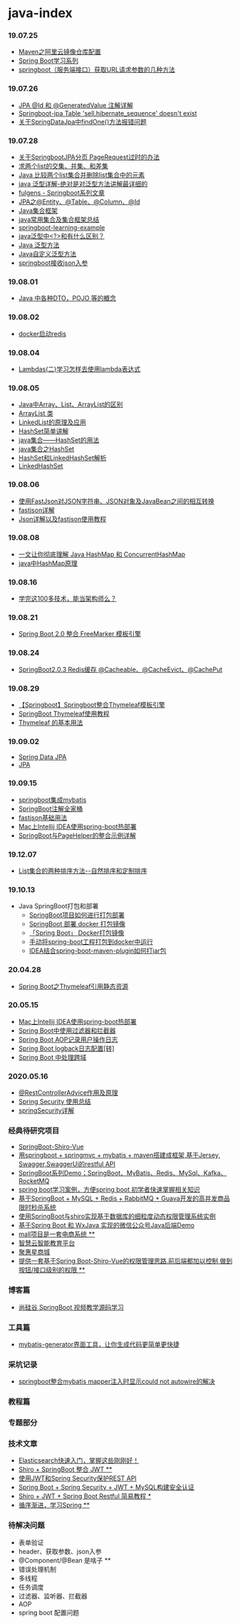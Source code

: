 # java-index
### 19.07.25
- [Maven之阿里云镜像仓库配置](https://yq.aliyun.com/articles/695269)
- [Spring Boot学习系列](https://github.com/tengj/SpringBootDemo/tree/master)
- [springboot（服务端接口）获取URL请求参数的几种方法](https://www.cnblogs.com/zhanglijun/p/9403483.html)


### 19.07.26
- [JPA @Id 和 @GeneratedValue 注解详解](https://blog.csdn.net/coding1994/article/details/79597057)
- [Springboot-jpa Table 'sell.hibernate_sequence' doesn't exist](https://blog.csdn.net/Black_Tshirt/article/details/80170950)
- [关于SpringDataJpa中findOne()方法报错问题](https://blog.csdn.net/lzj4423996/article/details/79437687)


### 19.07.28
- [关于SpringbootJPA分页 PageRequest过时的办法](https://www.cnblogs.com/igong/p/9817037.html)
- [求两个list的交集、并集、和差集](https://blog.csdn.net/huyishero/article/details/74108019)
- [Java 比较两个list集合并删除list集合中的元素](https://www.oschina.net/question/3736274_2284091)
- [java 泛型详解-绝对是对泛型方法讲解最详细的](https://www.cnblogs.com/coprince/p/8603492.html)
- [fulgens - Springboot系列文章](https://www.jianshu.com/u/34979da4bb6c)
- [JPA之@Entity、@Table、@Column、@Id](https://www.cnblogs.com/xuwenjin/p/8830850.html)
- [Java集合框架](https://blog.csdn.net/augfun/article/details/82323045)
- [java常用集合及集合框架总结](https://blog.csdn.net/qq_35689573/article/details/80568983)
- [springboot-learning-example](https://github.com/JeffLi1993/springboot-learning-example)
- [java泛型中<?>和<T>有什么区别？](https://www.cnblogs.com/jpfss/p/9929045.html)
- [Java 泛型方法](https://www.w3cschool.cn/java/java-generic-method.html)
- [Java自定义泛型方法](https://blog.csdn.net/lxxiang1/article/details/81293375)
- [springboot接收json入参](https://blog.csdn.net/HXNLYW/article/details/80776491)
  
### 19.08.01
- [Java 中各种DTO，POJO 等的概念](19年/08月/02、Java%20中各种DTO，POJO%20等的概念/02、Java%20中各种DTO，POJO%20等的概念.md)

### 19.08.02
- [docker启动redis](https://blog.csdn.net/occultskyrong/article/details/85199926)

### 19.08.04
- [Lambdas(二)学习怎样去使用lambda表达式](http://ifeve.com/java8-lambdas-2/)

### 19.08.05
- [Java中Array、List、ArrayList的区别](https://blog.csdn.net/wiidi/article/details/82662965)
- [ArrayList 类](https://blog.csdn.net/ftell/article/details/80826235)
- [LinkedList的原理及应用](https://baijiahao.baidu.com/s?id=1598633392064956200&wfr=spider&for=pc)
- [HashSet简单讲解](https://blog.csdn.net/refusing/article/details/80617783)
- [java集合——HashSet的用法](https://blog.csdn.net/tingzhiyi/article/details/52152487)
- [java集合之HashSet](https://www.cnblogs.com/zwbg/p/5906542.html)
- [HashSet和LinkedHashSet解析](https://www.cnblogs.com/wlrhnh/p/7256969.html)
- [LinkedHashSet](http://tool.oschina.net/uploads/apidocs/jdk-zh/java/util/LinkedHashSet.html)


### 19.08.06
- [使用FastJson对JSON字符串、JSON对象及JavaBean之间的相互转换](https://blog.csdn.net/xuforeverlove/article/details/80842148)
- [fastjson详解](https://www.jianshu.com/p/eaeaa5dce258)
- [Json详解以及fastjson使用教程](https://blog.csdn.net/srj1095530512/article/details/82529759)


### 19.08.08
- [一文让你彻底理解 Java HashMap 和 ConcurrentHashMap](https://www.jianshu.com/p/bbcf413b8332)
- [java中HashMap原理](https://baijiahao.baidu.com/s?id=1618550070727689060&wfr=spider&for=pc)


### 19.08.16
- [学完这100多技术，能当架构师么？](https://juejin.im/post/5d5375baf265da03b2152f3d)


### 19.08.21
- [Spring Boot 2.0 整合 FreeMarker 模板引擎](https://www.cnblogs.com/xingyunblog/p/8746542.html)


### 19.08.24
- [SpringBoot2.0.3 Redis缓存 @Cacheable、@CacheEvict、@CachePut](https://blog.csdn.net/u010588262/article/details/81003493)

### 19.08.29
- [【Springboot】Springboot整合Thymeleaf模板引擎](https://www.cnblogs.com/weknow619/p/8323497.html)
- [SpringBoot Thymeleaf使用教程](https://www.jianshu.com/p/908b48b10702)
- [Thymeleaf 的基本用法](https://segmentfault.com/a/1190000017563310?utm_source=tag-newest)

### 19.09.02
- [Spring Data JPA](https://blog.csdn.net/qq_42806915/article/details/82707783)
- [JPA](https://blog.csdn.net/lvhaoguang0/article/details/85833273)

### 19.09.15
- [springboot集成mybatis](./19年/08月/06、springboot集成mybatis/06、springboot集成mybatis.md)
- [SpringBoot注解全家桶](./19年/10月/01、SpringBoot注解全家桶/01、SpringBoot注解全家桶.md)
- [fastjson基础用法](./19年/10月/02、fastjson基础用法/02、fastjson基础用法.md)
- [Mac上Intellij IDEA使用spring-boot热部署](https://blog.csdn.net/matrix_google/article/details/85703755)
- [SpringBoot与PageHelper的整合示例详解](https://www.cnblogs.com/charlypage/p/11220755.html)

### 19.12.07
- [List集合的两种排序方法--自然排序和定制排序]()


### 19.10.13
- Java SpringBoot打包和部署
    - [SpringBoot项目如何进行打包部署](https://www.cnblogs.com/springboot/p/8729405.html)
    - [SpringBoot 部署 docker 打包镜像](https://www.cnblogs.com/yi1036943655/p/9879464.html)
    - [「Spring Boot」 Docker打包镜像](https://blog.csdn.net/simpledate/article/details/84022361)
    - [手动将spring-boot工程打包到docker中运行](https://blog.csdn.net/wuqingbin/article/details/80388390)
    - [IDEA结合spring-boot-maven-plugin如何打jar包](https://blog.csdn.net/qq_41823385/article/details/80366766)
    
    
### 20.04.28
- [Spring Boot之Thymeleaf引用静态资源](https://blog.csdn.net/chenbetter1996/article/details/84994801)


### 20.05.15
- [Mac上Intellij IDEA使用spring-boot热部署](https://blog.csdn.net/hzwy23/article/details/79925365)
- [Spring Boot中使用过滤器和拦截器](https://mrbird.cc/Spring-Boot-Filter-Interceptor.html)
- [Spring Boot AOP记录用户操作日志](https://mrbird.cc/Spring-Boot-AOP%20log.html)
- [Spring Boot logback日志配置[转]](https://mrbird.cc/Spring-Boot-logback.html)
- [Spring Boot 中处理跨域](https://mrbird.cc/Spring-Boot-Deal-CORS.html)


### 2020.05.16
- [@RestControllerAdvice作用及原理](https://blog.csdn.net/weixin_34128534/article/details/93324994)
- [Spring Security 使用总结](https://juejin.im/post/59d5bbebf265da066c233d0e)
- [springSecurity详解](https://www.jianshu.com/p/afe6619d9663)


### 经典待研究项目
- [SpringBoot-Shiro-Vue](https://github.com/Heeexy/SpringBoot-Shiro-Vue)
- [用springboot + springmvc + mybatis + maven搭建成框架,基于Jersey, Swagger,SwaggerUi的restful API](https://github.com/zhaopei8948/springboot)
- [SpringBoot系列Demo；SpringBoot、MyBatis、Redis、MySql、Kafka、RocketMQ](https://github.com/xiaour/SpringBootDemo)
- [spring boot学习案例，方便spring boot 初学者快速掌握相关知识](https://github.com/zhangyd-c/springboot-learning)
- [基于SpringBoot + MySQL + Redis + RabbitMQ + Guava开发的高并发商品限时秒杀系统](https://github.com/zaiyunduan123/springboot-seckill)
- [使用SpringBoot与shiro实现基于数据库的细粒度动态权限管理系统实例](https://github.com/coder-yqj/springboot-shiro)
- [基于Spring Boot 和 WxJava 实现的微信公众号Java后端Demo](https://github.com/binarywang/weixin-java-mp-demo-springboot)
- [mall项目是一套电商系统 ** ](https://github.com/macrozheng/mall)
- [智慧云智能教育平台](https://gitee.com/zhuimengshaonian/wisdom-education)
- [聚惠星商城](https://gitee.com/qiguliuxing/dts-shop)
- [提供一套基于Spring Boot-Shiro-Vue的权限管理思路.前后端都加以控制,做到按钮/接口级别的权限 **](https://github.com/Heeexy/SpringBoot-Shiro-Vue)


### 博客篇
- [尚硅谷 SpringBoot 视频教学源码学习](https://github.com/cyhbyw/springBoot_atguigu)

### 工具篇
- [mybatis-generator界面工具，让你生成代码更简单更快捷](https://github.com/zouzg/mybatis-generator-gui)

### 采坑记录
- [springboot整合mybatis mapper注入时显示could not autowire的解决](https://blog.csdn.net/qq_21853607/article/details/72802080)

### 教程篇


### 专题部分


### 技术文章
- [Elasticsearch快速入门，掌握这些刚刚好！](https://juejin.im/post/5e8c7d65518825736512d097)
- [Shiro + SpringBoot 整合 JWT **](https://www.jianshu.com/p/3c51832f1051)
- [使用JWT和Spring Security保护REST API](https://juejin.im/post/58c29e0b1b69e6006bce02f4)
- [Spring Boot + Spring Security + JWT + MySQL构建安全认证](https://juejin.im/post/5e6cf3ab51882549112b544c)
- [Shiro + JWT + Spring Boot Restful 简易教程 *](https://github.com/Smith-Cruise/Spring-Boot-Shiro)
- [循序渐进，学习Spring **](https://github.com/wuyouzhuguli/SpringAll)



### 待解决问题
- 表单验证
- header、获取参数、json入参
- @Component/@Bean 是啥子 **
- 错误处理机制
- 多线程
- 任务调度
- 过滤器、监听器、拦截器
- AOP
- spring boot 配置问题
